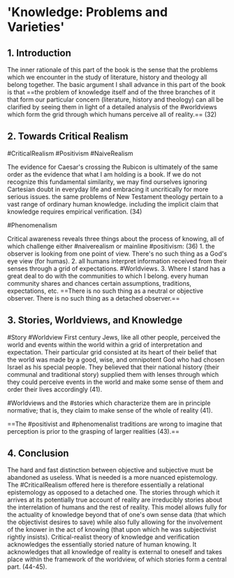 # 'Knowledge: Problems and Varieties'

## 1. Introduction
The inner rationale of this part of the book is the sense that the problems which we encounter in the study of literature, history and theology all belong together. The basic argument I shall advance in this part of the book is that ==the problem of knowledge itself and of the three branches of it that form our particular concern (literature, history and theology) can all be clarified by seeing them in light of a detailed analysis of the #worldviews which form the grid through which humans perceive all of reality.== (32)

## 2. Towards Critical Realism
#CriticalRealism 
#Positivism 
#NaiveRealism 

The evidence for Caesar's crossing the Rubicon is ultimately of the same order as the evidence that what I am holding is a book. If we do not recognize this fundamental similarity, we may find ourselves ignoring Cartesian doubt in everyday life and embracing it uncritically for more serious issues. the same problems of New Testament theology pertain to a vast range of ordinary human knowledge. including the implicit claim that knowledge requires empirical verification. (34)

#Phenomenalism 

Critical awareness reveals three things about the process of knowing, all of which challenge either #naiverealism or mainline #positivism: (36)
	1. the observer is looking from one point of view. There's no such thing as a God's eye view (for humas).
	2. all humans interpret information received from their senses through a grid of expectations. #Worldviews.
	3. Where I stand has a great deal to do with the communities to which I belong. every human community shares and chances certain assumptions, traditions, expectations, etc. ==There is no such thing as a neutral or objective observer. There is no such thing as a detached observer.==

## 3. Stories, Worldviews, and Knowledge
#Story #Worldview
First century Jews, like all other people, perceived the world and events within the world within a grid of interpretation and expectation. Their particular grid consisted at its heart of their belief that the world was made by a good, wise, and omnipotent God who had chosen Israel as his special people. They believed that their national history (their communal and traditional story) supplied them with lenses through which they could perceive events in the world and make some sense of them and order their lives accordingly (41).

#Worldviews and the #stories which characterize them are in principle normative; that is, they claim to make sense of the whole of reality (41).

==The #positivist and #phenomenalist traditions are wrong to imagine that perception is prior to the grasping of larger realities (43).==

## 4. Conclusion
The hard and fast distinction between objective and subjective must be abandoned as useless. What is needed is a more nuanced epistemology. The #CriticalRealism offered here is therefore essentially a relational epistemology as opposed to a detached one. The stories through which it arrives at its potentially true account of reality are irreducibly stories about the interrelation of humans and the rest of reality. This model allows fully for the actuality of knowledge beyond that of one's own sense data (that which the objectivist desires to save) while also fully allowing for the involvement of the knower in the act of knowing (that upon which he was subjectivist rightly insists). Critical-realist theory of knowledge and verification acknowledges the essentially storied nature of human knowing. It acknowledges that all knowledge of reality is external to oneself and takes place within the framework of the worldview, of which stories form a central part. (44-45).
